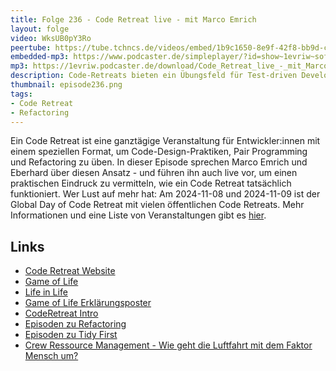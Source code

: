 ```yaml
---
title: Folge 236 - Code Retreat live - mit Marco Emrich
layout: folge
video: WksUB0pY3Ro
peertube: https://tube.tchncs.de/videos/embed/1b9c1650-8e9f-42f8-bb9d-ca28e9c5310b
embedded-mp3: https://www.podcaster.de/simpleplayer/?id=show~1evriw~software-architektur-im-stream~pod-87d0e03c380c6b84ad79c4dfe&v=1729871087
mp3: https://1evriw.podcaster.de/download/Code_Retreat_live_-_mit_Marco_Emrich.mp3
description: Code-Retreats bieten ein Übungsfeld für Test-driven Development, Pair Programming, Refactoring - wir sprechen drüber und zeigen es live.
thumbnail: episode236.png
tags:
- Code Retreat
- Refactoring
---
```


Ein Code Retreat ist eine ganztägige Veranstaltung für
Entwickler:innen mit einem speziellen Format, um
Code-Design-Praktiken, Pair Programming und Refactoring zu üben. In
dieser Episode sprechen Marco Emrich und Eberhard über diesen Ansatz -
und führen ihn auch live vor, um einen praktischen Eindruck zu
vermitteln, wie ein Code Retreat tatsächlich funktioniert. Wer Lust
auf mehr hat: Am 2024-11-08  und 2024-11-09 ist der Global Day of Code
Retreat mit vielen öffentlichen Code Retreats. Mehr Informationen und
eine Liste von Veranstaltungen gibt es [hier](https://www.coderetreat.org/).

## Links

* [Code Retreat Website](https://www.coderetreat.org/)
* [Game of Life](https://conwaylife.com/)
* [Life in Life](https://www.youtube.com/watch?v=4lO0iZDzzXk)
* [Game of Life Erklärungsposter](https://github.com/marcoemrich/game-of-life-rules)
* [CodeRetreat Intro](https://docs.google.com/presentation/d/1TPjjakWDpV5iieCmWi-lheffvcBN8U1XzZ58RzpllIo/edit?usp=sharing)
* [Episoden zu Refactoring](https://software-architektur.tv/tags.html#Refactoring)
* [Episoden zu Tidy First](https://software-architektur.tv/tags.html#Tidy%20First)
* [Crew Ressource Management - Wie geht die Luftfahrt mit dem Faktor Mensch um?](https://software-architektur.tv/2023/08/11/folge178.html)
